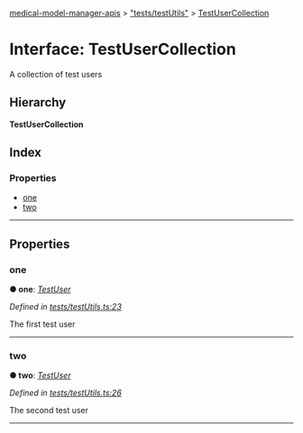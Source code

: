 [medical-model-manager-apis](../README.md) > ["tests/testUtils"](../modules/_tests_testutils_.md) > [TestUserCollection](../interfaces/_tests_testutils_.testusercollection.md)

# Interface: TestUserCollection

A collection of test users

## Hierarchy

**TestUserCollection**

## Index

### Properties

* [one](_tests_testutils_.testusercollection.md#one)
* [two](_tests_testutils_.testusercollection.md#two)

---

## Properties

<a id="one"></a>

###  one

**● one**: *[TestUser](_tests_testutils_.testuser.md)*

*Defined in [tests/testUtils.ts:23](https://github.com/drryanjames/medical-model-management-apis/blob/f5b2e31/src/tests/testUtils.ts#L23)*

The first test user

___
<a id="two"></a>

###  two

**● two**: *[TestUser](_tests_testutils_.testuser.md)*

*Defined in [tests/testUtils.ts:26](https://github.com/drryanjames/medical-model-management-apis/blob/f5b2e31/src/tests/testUtils.ts#L26)*

The second test user

___

